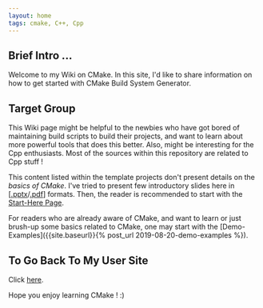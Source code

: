 ```yaml
---
layout: home
tags: cmake, C++, Cpp
---
```


## Brief Intro ...

Welcome to my Wiki on CMake.  In this site, I'd like to share information on how to get started with CMake Build System Generator.


## Target Group

This Wiki page might be helpful to the newbies who have got bored of maintaining build scripts to build their projects, and want to learn about more powerful tools that does this better.  Also, might be interesting for the Cpp enthusiasts.  Most of the sources within this repository are related to Cpp stuff !

This content listed within the template projects don't present details on the *basics of CMake*.  I've tried to present few introductory slides here in [[.pptx]({{site.baseurl}}/slide-deck/learn-cmake.pptx)/[.pdf]({{site.baseurl}}/slide-deck/learn-cmake.pdf)] formats.  Then, the reader is recommended to start with the [Start-Here Page]({{site.baseurl}}/home/home).

For readers who are already aware of CMake, and want to learn or just brush-up some basics related to CMake, one may start with the [Demo-Examples]({{site.baseurl}}{% post_url 2019-08-20-demo-examples %}).


## To Go Back To My User Site

Click [here]({{site.url}}).


Hope you enjoy learning CMake !  :)